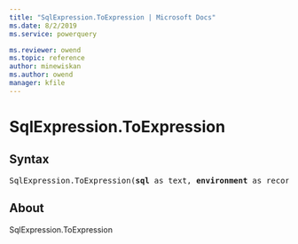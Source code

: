 ```yaml
---
title: "SqlExpression.ToExpression | Microsoft Docs"
ms.date: 8/2/2019
ms.service: powerquery

ms.reviewer: owend
ms.topic: reference
author: minewiskan
ms.author: owend
manager: kfile
---
```

# SqlExpression.ToExpression

## Syntax

<pre>
SqlExpression.ToExpression(<b>sql</b> as text, <b>environment</b> as record) as text
</pre>

## About

SqlExpression.ToExpression


  
